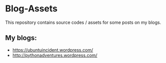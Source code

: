 Blog-Assets
===========

This repository contains source codes / assets
for some posts on my blogs.

My blogs:
---------

* <https://ubuntuincident.wordpress.com/>
* <http://pythonadventures.wordpress.com/>
